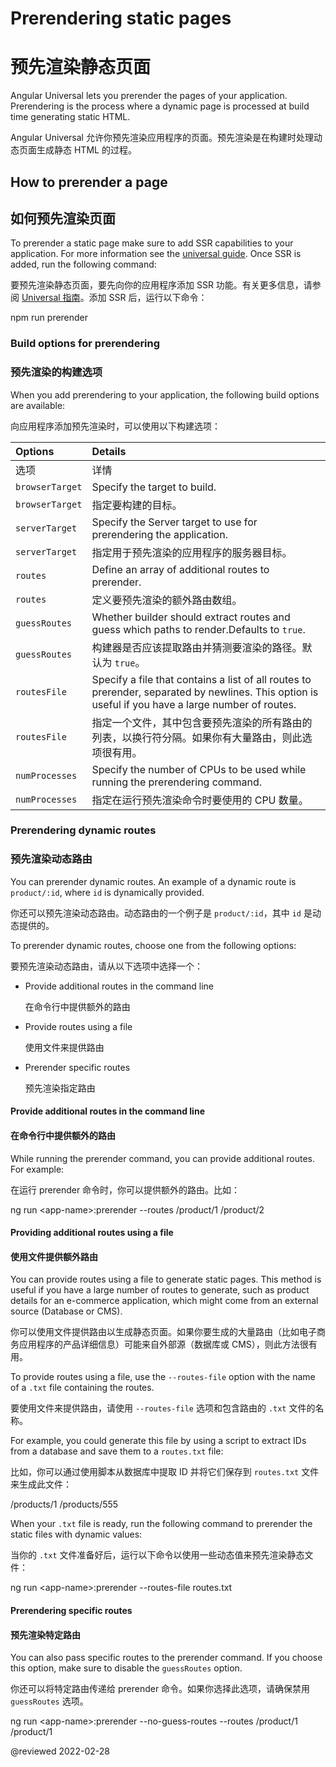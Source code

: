 # Prerendering static pages

# 预先渲染静态页面

Angular Universal lets you prerender the pages of your application.
Prerendering is the process where a dynamic page is processed at build time generating static HTML.

Angular Universal 允许你预先渲染应用程序的页面。预先渲染是在构建时处理动态页面生成静态 HTML 的过程。

## How to prerender a page

## 如何预先渲染页面

To prerender a static page make sure to add SSR capabilities to your application.
For more information see the [universal guide](guide/universal).
Once SSR is added, run the following command:

要预先渲染静态页面，要先向你的应用程序添加 SSR 功能。有关更多信息，请参阅 [Universal 指南](guide/universal)。添加 SSR 后，运行以下命令：

<code-example format="shell" language="shell">

npm run prerender

</code-example>

### Build options for prerendering

### 预先渲染的构建选项

When you add prerendering to your application, the following build options are available:

向应用程序添加预先渲染时，可以使用以下构建选项：

| Options | Details |
| :------ | :------ |
| 选项 | 详情 |
| `browserTarget` | Specify the target to build. |
| `browserTarget` | 指定要构建的目标。|
| `serverTarget` | Specify the Server target to use for prerendering the application. |
| `serverTarget` | 指定用于预先渲染的应用程序的服务器目标。|
| `routes` | Define an array of additional routes to prerender. |
| `routes` | 定义要预先渲染的额外路由数组。|
| `guessRoutes` | Whether builder should extract routes and guess which paths to render.Defaults to `true`. |
| `guessRoutes` | 构建器是否应该提取路由并猜测要渲染的路径。默认为 `true`。|
| `routesFile` | Specify a file that contains a list of all routes to prerender, separated by newlines. This option is useful if you have a large number of routes. |
| `routesFile` | 指定一个文件，其中包含要预先渲染的所有路由的列表，以换行符分隔。如果你有大量路由，则此选项很有用。|
| `numProcesses` | Specify the number of CPUs to be used while running the prerendering command. |
| `numProcesses` | 指定在运行预先渲染命令时要使用的 CPU 数量。|

### Prerendering dynamic routes

### 预先渲染动态路由

You can prerender dynamic routes.
An example of a dynamic route is `product/:id`, where `id` is dynamically provided.

你还可以预先渲染动态路由。动态路由的一个例子是 `product/:id`，其中 `id` 是动态提供的。

To prerender dynamic routes, choose one from the following options:

要预先渲染动态路由，请从以下选项中选择一个：

* Provide additional routes in the command line

  在命令行中提供额外的路由

* Provide routes using a file

  使用文件来提供路由

* Prerender specific routes

  预先渲染指定路由

#### Provide additional routes in the command line

#### 在命令行中提供额外的路由

While running the prerender command, you can provide additional routes.
For example:

在运行 prerender 命令时，你可以提供额外的路由。比如：

<code-example format="shell" language="shell">

ng run &lt;app-name&gt;:prerender --routes /product/1 /product/2

</code-example>

#### Providing additional routes using a file

#### 使用文件提供额外路由

You can provide routes using a file to generate static pages.
This method is useful if you have a large number of routes to generate, such as product details for an e-commerce application, which might come from an external source (Database or CMS).

你可以使用文件提供路由以生成静态页面。如果你要生成的大量路由（比如电子商务应用程序的产品详细信息）可能来自外部源（数据库或 CMS），则此方法很有用。

To provide routes using a file, use the `--routes-file` option with the name of a `.txt` file containing the routes.

要使用文件来提供路由，请使用 `--routes-file` 选项和包含路由的 `.txt` 文件的名称。

For example, you could generate this file by using a script to extract IDs from a database and save them to a `routes.txt` file:

比如，你可以通过使用脚本从数据库中提取 ID 并将它们保存到 `routes.txt` 文件来生成此文件：

<code-example language="none" header="routes.txt">

/products/1
/products/555

</code-example>

When your `.txt` file is ready, run the following command to prerender the static files with dynamic values:

当你的 `.txt` 文件准备好后，运行以下命令以使用一些动态值来预先渲染静态文件：

<code-example format="shell" language="shell">

ng run &lt;app-name&gt;:prerender --routes-file routes.txt

</code-example>

#### Prerendering specific routes

#### 预先渲染特定路由

You can also pass specific routes to the prerender command.
If you choose this option, make sure to disable the `guessRoutes` option.

你还可以将特定路由传递给 prerender 命令。如果你选择此选项，请确保禁用 `guessRoutes` 选项。

<code-example format="shell" language="shell">

ng run &lt;app-name&gt;:prerender --no-guess-routes --routes /product/1 /product/1

</code-example>

<!-- links -->

<!-- external links -->

<!-- end links -->

@reviewed 2022-02-28